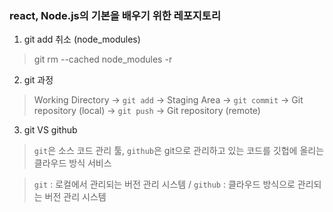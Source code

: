 ### react, Node.js의 기본을 배우기 위한 레포지토리

1. git add 취소 (node_modules)
> git rm --cached node_modules -r

2. git 과정
> Working Directory -> `git add` -> Staging Area -> `git commit` -> Git repository (local) -> `git push` -> Git repository (remote)

3. git VS github
> `git`은 소스 코드 관리 툴, `github`은 git으로 관리하고 있는 코드를 깃헙에 올리는 클라우드 방식 서비스


> `git` : 로컬에서 관리되는 버전 관리 시스템 / `github` : 클라우드 방식으로 관리되는 버전 관리 시스템